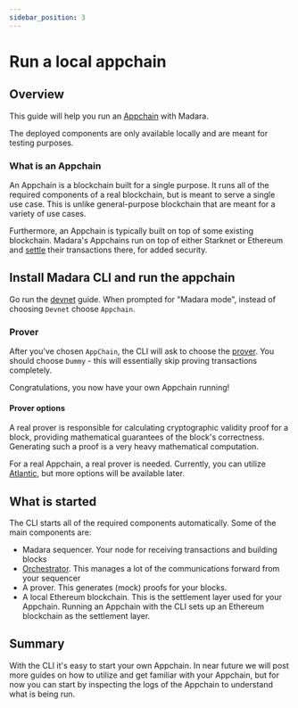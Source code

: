 ```yaml
---
sidebar_position: 3
---
```


# Run a local appchain

## Overview

This guide will help you run an [Appchain](/concepts/appchain) with Madara.

The deployed components are only available locally and are meant for testing purposes.

### What is an Appchain

An Appchain is a blockchain built for a single purpose. It runs all of the required components of a real blockchain, but is meant to serve a single use case. This is unlike general-purpose blockchain that are meant for a variety of use cases.

Furthermore, an Appchain is typically built on top of some existing blockchain. Madara's Appchains run on top of either Starknet or Ethereum and [settle](/concepts/settlement) their transactions there, for added security.

## Install Madara CLI and run the appchain

Go run the [devnet](/quickstart/run_devnet) guide. When prompted for "Madara mode", instead of choosing `Devnet` choose `Appchain`.

### Prover

After you've chosen `AppChain`, the CLI will ask to choose the [prover](/components/prover). You should choose `Dummy` - this will essentially skip proving transactions completely.

Congratulations, you now have your own Appchain running!

#### Prover options

A real prover is responsible for calculating cryptographic validity proof for a block, providing mathematical guarantees of the block's correctness. Generating such a proof is a very heavy mathematical computation.

For a real Appchain, a real prover is needed. Currently, you can utilize [Atlantic](https://atlanticprover.com/), but more options will be available later.

## What is started

The CLI starts all of the required components automatically. Some of the main components are:
- Madara sequencer. Your node for receiving transactions and building blocks
- [Orchestrator](/components/orchestrator). This manages a lot of the communications forward from your sequencer
- A prover. This generates (mock) proofs for your blocks.
- A local Ethereum blockchain. This is the settlement layer used for your Appchain. Running an Appchain with the CLI sets up an Ethereum blockchain as the settlement layer.

## Summary

With the CLI it's easy to start your own Appchain. In near future we will post more guides on how to utilize and get familiar with your Appchain, but for now you can start by inspecting the logs of the Appchain to understand what is being run.



